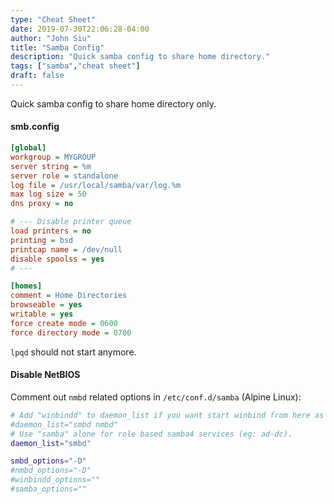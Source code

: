 ```yaml
---
type: "Cheat Sheet"
date: 2019-07-30T22:06:28-04:00
author: "John Siu"
title: "Samba Config"
description: "Quick samba config to share home directory."
tags: ["samba","cheat sheet"]
draft: false
---
```

Quick samba config to share home directory only.
<!--more-->

#### smb.config

```ini
[global]
workgroup = MYGROUP
server string = %m
server role = standalone
log file = /usr/local/samba/var/log.%m
max log size = 50
dns proxy = no

# --- Disable printer queue
load printers = no
printing = bsd
printcap name = /dev/null
disable spoolss = yes
# ---

[homes]
comment = Home Directories
browseable = yes
writable = yes
force create mode = 0600
force directory mode = 0700
```

`lpqd` should not start anymore.

#### Disable NetBIOS

Comment out `nmbd` related options in `/etc/conf.d/samba` (Alpine Linux):

```sh
# Add "winbindd" to daemon_list if you want start winbind from here as well
#daemon_list="smbd nmbd"
# Use "samba" alone for role based samba4 services (eg: ad-dc).
daemon_list="smbd"

smbd_options="-D"
#nmbd_options="-D"
#winbindd_options=""
#samba_options=""
```